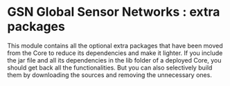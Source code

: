 # GSN Global Sensor Networks : extra packages

This module contains all the optional extra packages that have been moved from the Core to reduce its dependencies and make it lighter. If you include the jar file and all its dependencies in the lib folder of a deployed Core, you should get back all the functionalities. But you can also selectively build them by downloading the sources and removing the unnecessary ones.